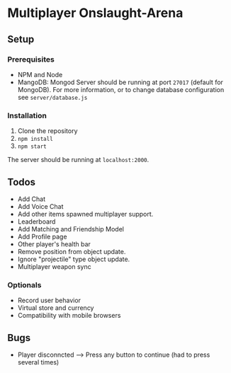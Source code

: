# Multiplayer Onslaught-Arena

## Setup
### Prerequisites
- NPM and Node
- MangoDB: Mongod Server should be running at port `27017` (default for MongoDB). 
For more information, or to change database configuration see `server/database.js` 

### Installation
1. Clone the repository
2. `npm install`
3. `npm start`

The server should be running at `localhost:2000`.

## Todos
- Add Chat
- Add Voice Chat 
- Add other items spawned multiplayer support.
- Leaderboard
- Add Matching and Friendship Model
- Add Profile page
- Other player's health bar
- Remove position from object update.
- Ignore "projectile" type object update.
- Multiplayer weapon sync

### Optionals
- Record user behavior
- Virtual store and currency
- Compatibility with mobile browsers


## Bugs
- Player disconncted --> Press any button to continue (had to press several times)